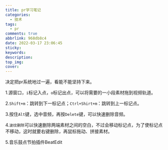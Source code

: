 ```yaml
---
title: pr学习笔记
categories:
  - 技术
tags:
  - pr
comments: true
abbrlink: 968db8c4
date: 2022-03-17 23:06:45
sticky:
keywords:
description:
top_img:
cover:
---
```


 决定把pr系统地过一遍，看能不能坚持下来。

1.源窗口，`i`标记入点，`o`标记出点，可以将需要的一小段素材拖到视频轨道。      

2.`Shift+m`：跳转到下一标记点；`Ctrl+Shirt+m`：跳转到上一标记点。

3.按住`Alt`键，选中音频，再按`Delete`键，可以快速删除音频。

4.`波纹删除`可以快速删除两端素材之间的空白，不过会移动标记点，为了使标记点不移动，这时就要右键删除，再鼠标拖动、拼接素材。  

5.音乐鼓点节拍插件BeatEdit
